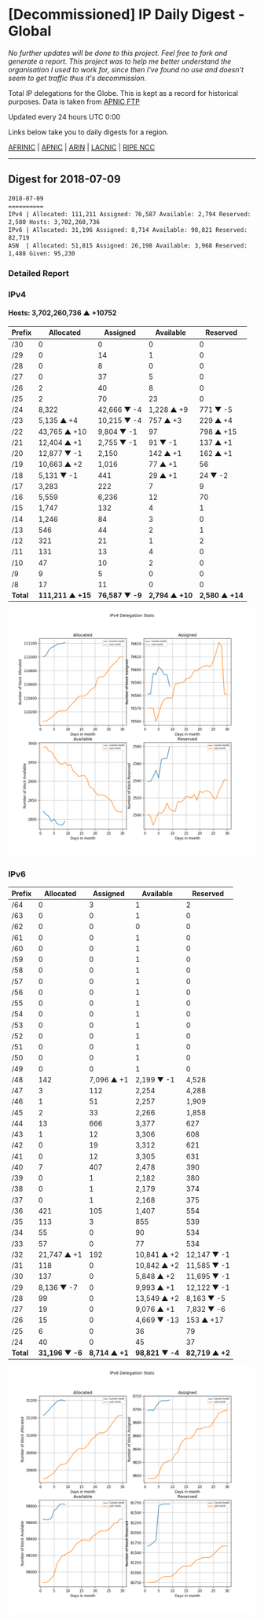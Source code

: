 # [Decommissioned] IP Daily Digest - Global

_No further updates will be done to this project. Feel free to fork and generate
a report. This project was to help me better understand the organisation I used
to work for, since then I've found no use and doesn't seem to get traffic thus
it's decommission._

Total IP delegations for the Globe. This is kept as a record for historical purposes. Data is taken from [APNIC FTP](https://ftp.apnic.net/)

Updated every 24 hours UTC 0:00

Links below take you to daily digests for a region.

[AFRINIC](./archives/AFRINIC/) | [APNIC](./archives/APNIC/) | [ARIN](./archives/ARIN/) | [LACNIC](./archives/LACNIC/) | [RIPE NCC](./archives/RIPE_NCC/)

---

## Digest for 2018-07-09
```
2018-07-09
==========
IPv4 | Allocated: 111,211 Assigned: 76,587 Available: 2,794 Reserved: 2,580 Hosts: 3,702,260,736
IPv6 | Allocated: 31,196 Assigned: 8,714 Available: 98,821 Reserved: 82,719
ASN  | Allocated: 51,815 Assigned: 26,198 Available: 3,968 Reserved: 1,488 Given: 95,230
```

### Detailed Report

### IPv4

#### Hosts: **3,702,260,736 ▲ +10752**

| Prefix | Allocated | Assigned | Available | Reserved |
| ----- | ----- | ----- | ----- | ----- |
| /30 | 0 | 0 | 0 | 0 |
| /29 | 0 | 14 | 1 | 0 |
| /28 | 0 | 8 | 0 | 0 |
| /27 | 0 | 37 | 5 | 0 |
| /26 | 2 | 40 | 8 | 0 |
| /25 | 2 | 70 | 23 | 0 |
| /24 | 8,322 | 42,666 ▼ -4 | 1,228 ▲ +9 | 771 ▼ -5 |
| /23 | 5,135 ▲ +4 | 10,215 ▼ -4 | 757 ▲ +3 | 229 ▲ +4 |
| /22 | 43,765 ▲ +10 | 9,804 ▼ -1 | 97 | 798 ▲ +15 |
| /21 | 12,404 ▲ +1 | 2,755 ▼ -1 | 91 ▼ -1 | 137 ▲ +1 |
| /20 | 12,877 ▼ -1 | 2,150 | 142 ▲ +1 | 162 ▲ +1 |
| /19 | 10,663 ▲ +2 | 1,016 | 77 ▲ +1 | 56 |
| /18 | 5,131 ▼ -1 | 441 | 29 ▲ +1 | 24 ▼ -2 |
| /17 | 3,283 | 222 | 7 | 9 |
| /16 | 5,559 | 6,236 | 12 | 70 |
| /15 | 1,747 | 132 | 4 | 1 |
| /14 | 1,246 | 84 | 3 | 0 |
| /13 | 546 | 44 | 2 | 1 |
| /12 | 321 | 21 | 1 | 2 |
| /11 | 131 | 13 | 4 | 0 |
| /10 | 47 | 10 | 2 | 0 |
| /9 | 9 | 5 | 0 | 0 |
| /8 | 17 | 11 | 0 | 0 |
| **Total** | **111,211 ▲ +15** | **76,587 ▼ -9** | **2,794 ▲ +10** | **2,580 ▲ +14** |

![ipv4-stats](ipv4-figure.png)

### IPv6

| Prefix | Allocated | Assigned | Available | Reserved |
| ----- | ----- | ----- | ----- | ----- |
| /64 | 0 | 3 | 1 | 2 |
| /63 | 0 | 0 | 1 | 0 |
| /62 | 0 | 0 | 0 | 0 |
| /61 | 0 | 0 | 1 | 0 |
| /60 | 0 | 0 | 1 | 0 |
| /59 | 0 | 0 | 1 | 0 |
| /58 | 0 | 0 | 1 | 0 |
| /57 | 0 | 0 | 1 | 0 |
| /56 | 0 | 0 | 1 | 0 |
| /55 | 0 | 0 | 1 | 0 |
| /54 | 0 | 0 | 1 | 0 |
| /53 | 0 | 0 | 1 | 0 |
| /52 | 0 | 0 | 1 | 0 |
| /51 | 0 | 0 | 1 | 0 |
| /50 | 0 | 0 | 1 | 0 |
| /49 | 0 | 0 | 1 | 0 |
| /48 | 142 | 7,096 ▲ +1 | 2,199 ▼ -1 | 4,528 |
| /47 | 3 | 112 | 2,254 | 4,288 |
| /46 | 1 | 51 | 2,257 | 1,909 |
| /45 | 2 | 33 | 2,266 | 1,858 |
| /44 | 13 | 666 | 3,377 | 627 |
| /43 | 1 | 12 | 3,306 | 608 |
| /42 | 0 | 19 | 3,312 | 621 |
| /41 | 0 | 12 | 3,305 | 631 |
| /40 | 7 | 407 | 2,478 | 390 |
| /39 | 0 | 1 | 2,182 | 380 |
| /38 | 0 | 1 | 2,179 | 374 |
| /37 | 0 | 1 | 2,168 | 375 |
| /36 | 421 | 105 | 1,407 | 554 |
| /35 | 113 | 3 | 855 | 539 |
| /34 | 55 | 0 | 90 | 534 |
| /33 | 57 | 0 | 77 | 534 |
| /32 | 21,747 ▲ +1 | 192 | 10,841 ▲ +2 | 12,147 ▼ -1 |
| /31 | 118 | 0 | 10,842 ▲ +2 | 11,585 ▼ -1 |
| /30 | 137 | 0 | 5,848 ▲ +2 | 11,695 ▼ -1 |
| /29 | 8,136 ▼ -7 | 0 | 9,993 ▲ +1 | 12,122 ▼ -1 |
| /28 | 99 | 0 | 13,549 ▲ +2 | 8,163 ▼ -5 |
| /27 | 19 | 0 | 9,076 ▲ +1 | 7,832 ▼ -6 |
| /26 | 15 | 0 | 4,669 ▼ -13 | 153 ▲ +17 |
| /25 | 6 | 0 | 36 | 79 |
| /24 | 40 | 0 | 45 | 37 |
| **Total** | **31,196 ▼ -6** | **8,714 ▲ +1** | **98,821 ▼ -4** | **82,719 ▲ +2** |

![ipv6-stats](ipv6-figure.png)

